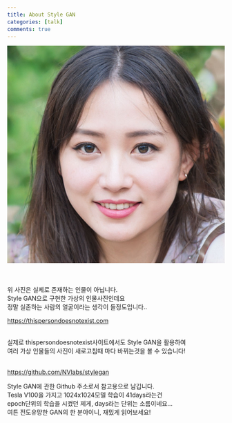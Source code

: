 ```yaml
---
title: About Style GAN
categories: [talk]
comments: true
---
```


<img src="https://github.com/junyoung9696/junyoung9696.github.io/blob/main/assets/img/gan.jpg?raw=true">
<p>
<br>
<br>
위 사진은 실제로 존재하는 인물이 아닙니다.
<br>
Style GAN으로 구현한 가상의 인물사진인데요
<br>
정말 실존하는 사람의 얼굴이라는 생각이 들정도입니다..
<br>
<p>

<a href="https://thispersondoesnotexist.com">https://thispersondoesnotexist.com</a>

<p>
<br>
실제로 thispersondoesnotexist사이트에서도 Style GAN을 활용하여
<br>
여러 가상 인물들의 사진이 새로고침때 마다 바뀌는것을 볼 수 있습니다!
<br>
<br>
<p>
<a href="https://github.com/NVlabs/stylegan">https://github.com/NVlabs/stylegan</a>
<br>
<p>
Style GAN에 관한 Github 주소로서 참고용으로 남깁니다.
<br>
Tesla V100을 가지고 1024x1024모델 학습이 41days라는건
<br>
epoch단위의 학습을 시켰던 제게, days라는 단위는 소름이네요...
<br>
여튼 전도유먕한 GAN의 한 분야이니, 재밌게 읽어보세요!